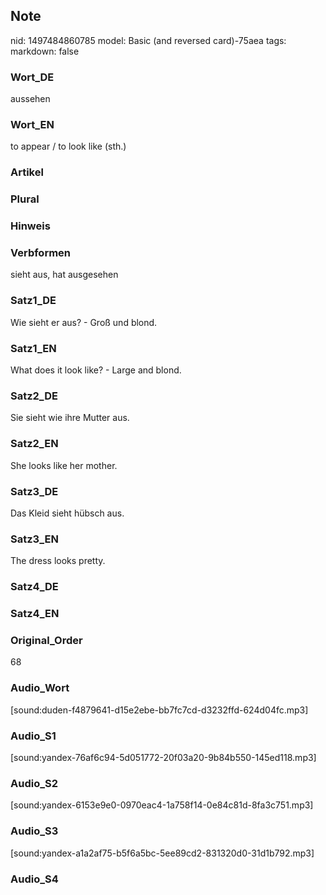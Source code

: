 ## Note
nid: 1497484860785
model: Basic (and reversed card)-75aea
tags: 
markdown: false

### Wort_DE
aussehen

### Wort_EN
to appear / to look like (sth.)

### Artikel


### Plural


### Hinweis


### Verbformen
sieht aus, hat ausgesehen

### Satz1_DE
Wie sieht er aus? - Groß und blond.

### Satz1_EN
What does it look like? - Large and blond.

### Satz2_DE
Sie sieht wie ihre Mutter aus.

### Satz2_EN
She looks like her mother.

### Satz3_DE
Das Kleid sieht hübsch aus.

### Satz3_EN
The dress looks pretty.

### Satz4_DE


### Satz4_EN


### Original_Order
68

### Audio_Wort
[sound:duden-f4879641-d15e2ebe-bb7fc7cd-d3232ffd-624d04fc.mp3]

### Audio_S1
[sound:yandex-76af6c94-5d051772-20f03a20-9b84b550-145ed118.mp3]

### Audio_S2
[sound:yandex-6153e9e0-0970eac4-1a758f14-0e84c81d-8fa3c751.mp3]

### Audio_S3
[sound:yandex-a1a2af75-b5f6a5bc-5ee89cd2-831320d0-31d1b792.mp3]

### Audio_S4

